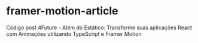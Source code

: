 # framer-motion-article
Código post 4Future - Além do Estático: Transforme suas aplicações React com Animações utilizando TypeScript e Framer Motion

